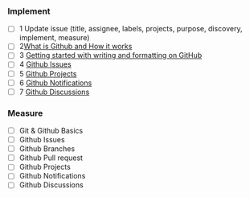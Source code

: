 ### Implement
- [ ] 1 Update issue (title, assignee, labels, projects, purpose, discovery, implement, measure)
- [ ] 2[What is Github and How it works](https://www.youtube.com/watch?v=w3jLJU7DT5E)
- [ ] 3 [Getting started with writing and formatting on GitHub](https://docs.github.com/en/get-started/writing-on-github/getting-started-with-writing-and-formatting-on-github)
- [ ] 4 [Github Issues](https://www.youtube.com/watch?v=BplF7vHXewA)
- [ ] 5 [Github Projects](https://www.youtube.com/watch?v=yFQ-p6wMS_Y)
- [ ] 6 [Github Notifications](https://docs.github.com/en/account-and-profile/managing-subscriptions-and-notifications-on-github)
- [ ] 7 [Github Discussions](https://docs.github.com/en/discussions/collaborating-with-your-community-using-discussions)

### Measure
- [ ] Git & Github Basics 
- [ ] Github Issues
- [ ] Github Branches
- [ ] Github Pull request
- [ ] Github Projects
- [ ] Github Notifications
- [ ] Github Discussions

<!-- Duration: 1d -->
